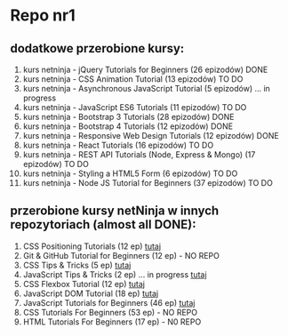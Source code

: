 # Repo nr1

## dodatkowe przerobione kursy:

1. kurs netninja - jQuery Tutorials for Beginners (26 epizodów) DONE
2. kurs netninja - CSS Animation Tutorial (13 epizodów) TO DO
3. kurs netninja - Asynchronous JavaScript Tutorial (5 epizodów) ... in progress 
4. kurs netninja - JavaScript ES6 Tutorials (11 epizodów) TO DO
5. kurs netninja - Bootstrap 3 Tutorials (28 epizodów) DONE
6. kurs netninja - Bootstrap 4 Tutorials (12 epizodów) DONE
7. kurs netninja - Responsive Web Design Tutorials (12 epizodów) DONE
8. kurs netninja - React Tutorials (16 epizodów) TO DO
9. kurs netninja - REST API Tutorials (Node, Express & Mongo) (17 epizodów) TO DO
10. kurs netninja - Styling a HTML5 Form (6 epizodów) TO DO
11. kurs netninja - Node JS Tutorial for Beginners (37 epizodów) TO DO 

## przerobione kursy netNinja w innych repozytoriach (almost all DONE):
1. CSS Positioning Tutorials (12 ep) [tutaj](https://github.com/DorotaPawlowska/kurs-netNinja-PosCSS)
2. Git & GitHub Tutorial for Beginners (12 ep) - NO REPO
3. CSS Tips & Tricks (5 ep) [tutaj](https://github.com/DorotaPawlowska/kurs-netNinja-TipsCSS)
4. JavaScript Tips & Tricks (2 ep) ... in progress [tutaj](https://github.com/DorotaPawlowska/kurs-netNinja-TricksJS)
5. CSS Flexbox Tutorial (12 ep) [tutaj](https://github.com/DorotaPawlowska/kurs-netNinja-FlexBox)
6. JavaScript DOM Tutorial (18 ep) [tutaj](https://github.com/DorotaPawlowska/kurs-netNinja-JS/tree/JS-DOM-tuts)
7. JavaScript Tutorials for Beginners (46 ep) [tutaj](https://github.com/DorotaPawlowska/kurs-netNinja-JS/tree/master)
8. CSS Tutorials For Beginners (53 ep) - NO REPO
9. HTML Tutorials For Beginners (17 ep) - N0 REPO